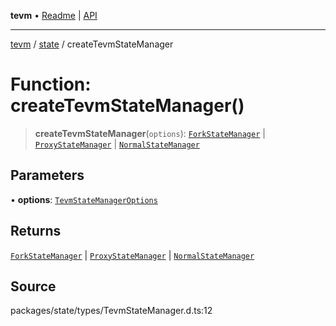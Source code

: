 **tevm** • [Readme](../../README.md) \| [API](../../modules.md)

***

[tevm](../../README.md) / [state](../README.md) / createTevmStateManager

# Function: createTevmStateManager()

> **createTevmStateManager**(`options`): [`ForkStateManager`](../classes/ForkStateManager.md) \| [`ProxyStateManager`](../classes/ProxyStateManager.md) \| [`NormalStateManager`](../classes/NormalStateManager.md)

## Parameters

• **options**: [`TevmStateManagerOptions`](../type-aliases/TevmStateManagerOptions.md)

## Returns

[`ForkStateManager`](../classes/ForkStateManager.md) \| [`ProxyStateManager`](../classes/ProxyStateManager.md) \| [`NormalStateManager`](../classes/NormalStateManager.md)

## Source

packages/state/types/TevmStateManager.d.ts:12
